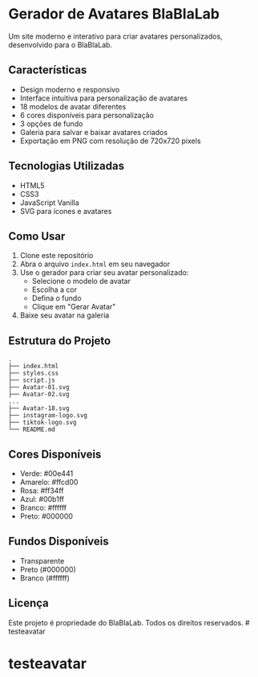 # Gerador de Avatares BlaBlaLab

Um site moderno e interativo para criar avatares personalizados, desenvolvido para o BlaBlaLab.

## Características

- Design moderno e responsivo
- Interface intuitiva para personalização de avatares
- 18 modelos de avatar diferentes
- 6 cores disponíveis para personalização
- 3 opções de fundo
- Galeria para salvar e baixar avatares criados
- Exportação em PNG com resolução de 720x720 pixels

## Tecnologias Utilizadas

- HTML5
- CSS3
- JavaScript Vanilla
- SVG para ícones e avatares

## Como Usar

1. Clone este repositório
2. Abra o arquivo `index.html` em seu navegador
3. Use o gerador para criar seu avatar personalizado:
   - Selecione o modelo de avatar
   - Escolha a cor
   - Defina o fundo
   - Clique em "Gerar Avatar"
4. Baixe seu avatar na galeria

## Estrutura do Projeto

```
.
├── index.html
├── styles.css
├── script.js
├── Avatar-01.svg
├── Avatar-02.svg
...
├── Avatar-18.svg
├── instagram-logo.svg
├── tiktok-logo.svg
└── README.md
```

## Cores Disponíveis

- Verde: #00e441
- Amarelo: #ffcd00
- Rosa: #ff34ff
- Azul: #00b1ff
- Branco: #ffffff
- Preto: #000000

## Fundos Disponíveis

- Transparente
- Preto (#000000)
- Branco (#ffffff)

## Licença

Este projeto é propriedade do BlaBlaLab. Todos os direitos reservados. # testeavatar
# testeavatar
